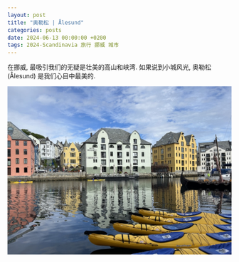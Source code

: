 ```yaml
---
layout: post
title: "奥勒松 | Ålesund"
categories: posts
date: 2024-06-13 00:00:00 +0200
tags: 2024-Scandinavia 旅行 挪威 城市
---
```


在挪威, 最吸引我们的无疑是壮美的高山和峡湾. 如果说到小城风光, 奥勒松 (Ålesund) 是我们心目中最美的.

![奥勒松](/assets/images/2024/scandinavia/alesund/kayaks.jpeg)
